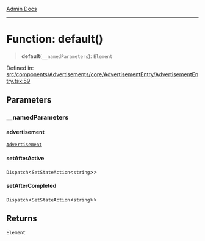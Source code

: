 [Admin Docs](/)

***

# Function: default()

> **default**(`__namedParameters`): `Element`

Defined in: [src/components/Advertisements/core/AdvertisementEntry/AdvertisementEntry.tsx:59](https://github.com/PalisadoesFoundation/talawa-admin/blob/main/src/components/Advertisements/core/AdvertisementEntry/AdvertisementEntry.tsx#L59)

## Parameters

### \_\_namedParameters

#### advertisement

[`Advertisement`](../../../../../../types/Advertisement/type/type-aliases/Advertisement.md)

#### setAfterActive

`Dispatch`\<`SetStateAction`\<`string`\>\>

#### setAfterCompleted

`Dispatch`\<`SetStateAction`\<`string`\>\>

## Returns

`Element`
